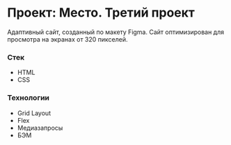 # Проект: Место. Третий проект

Адаптивный сайт, созданный по макету Figma. Сайт оптимизирован для просмотра на экранах от 320 пикселей.

### Стек

* HTML
* CSS

### Технологии

* Grid Layout
* Flex
* Медиазапросы
* БЭМ